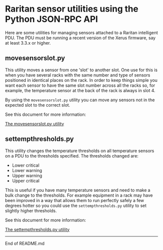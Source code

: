 # Raritan sensor utilities using the Python JSON-RPC API

Here are some utilities for managing sensors attached to
a Raritan intelligent PDU.  The PDU must be running a recent
version of the Xerus firmware, say at least 3.3.x or higher.

## movesensorslot.py

This utility moves a sensor from one 'slot' to another slot.  One use
for this is when you have several  racks with the same number and type of sensors positioned in identical places on the rack.
In order to keep things simple you want each sensor to have the same slot number across all the racks so, for example, the temperature sensor at the back of the rack is always in slot 4.

By using the `movesensorslot.py` utility you can move any sensors not in the expected slot to the correct slot.

See this document for more information:

[The movesensorslot.py utility](https://github.com/andycranston/raritan-sensors/blob/master/README-movesensorslot.md)

## settempthresholds.py

This utility changes the temperature thresholds on all temperature sensors
on a PDU to the thresholds specified.  The thresholds changed are:

+ Lower critical
+ Lower warning
+ Upper warning
+ Upper critical

This is useful if you have many temperature sensors and need to make
a bulk change to the thresholds.  For example equipment in a rack may
have been improved in a way that allows them to run perfectly safely a
few degrees hotter so you could use the `settempthresholds.py` utility
to set slightly higher thresholds.

See this document for more information:

[The settempthresholds.py utility](https://github.com/andycranston/raritan-sensors/blob/master/README-settempthresholds.md)

-----------------------------------------------------------

End of README.md
